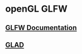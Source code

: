 # openGL GLFW

## [GLFW Documentation](https://www.glfw.org/docs/latest/)

## [GLAD](https://glad.dav1d.de/)
